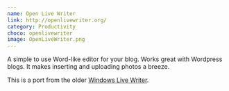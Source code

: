 ```yaml
---
name: Open Live Writer
link: http://openlivewriter.org/
category: Productivity
choco: openlivewriter
image: OpenLiveWriter.png
---
```


A simple to use Word-like editor for your blog.  Works great with Wordpress blogs.
It makes inserting and uploading photos a breeze.

This is a port from the older [Windows Live Writer](http://www.hanselman.com/blog/DownloadWindowsLiveWriter2012.aspx).